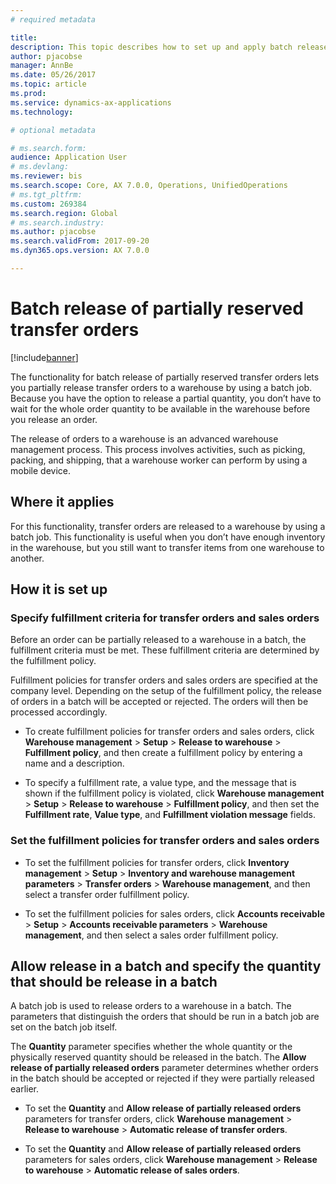 ```yaml
---
# required metadata

title: 
description: This topic describes how to set up and apply batch release of partially reserved transfer orders from a mobile device.
author: pjacobse
manager: AnnBe
ms.date: 05/26/2017
ms.topic: article
ms.prod: 
ms.service: dynamics-ax-applications
ms.technology: 

# optional metadata

# ms.search.form:  
audience: Application User
# ms.devlang: 
ms.reviewer: bis
ms.search.scope: Core, AX 7.0.0, Operations, UnifiedOperations
# ms.tgt_pltfrm: 
ms.custom: 269384
ms.search.region: Global
# ms.search.industry: 
ms.author: pjacobse
ms.search.validFrom: 2017-09-20
ms.dyn365.ops.version: AX 7.0.0

---
```


# Batch release of partially reserved transfer orders

[!include[banner](../includes/banner.md)]

The functionality for batch release of partially reserved transfer orders lets
you partially release transfer orders to a warehouse by using a batch job.
Because you have the option to release a partial quantity, you don’t have to
wait for the whole order quantity to be available in the warehouse before you
release an order.

The release of orders to a warehouse is an advanced warehouse management
process. This process involves activities, such as picking, packing, and
shipping, that a warehouse worker can perform by using a mobile device.

## Where it applies

For this functionality, transfer orders are released to a warehouse by using a
batch job. This functionality is useful when you don’t have enough inventory in
the warehouse, but you still want to transfer items from one warehouse to
another.

## How it is set up

### Specify fulfillment criteria for transfer orders and sales orders

Before an order can be partially released to a warehouse in a batch, the
fulfillment criteria must be met. These fulfillment criteria are determined by
the fulfillment policy.

Fulfillment policies for transfer orders and sales orders are specified at the
company level. Depending on the setup of the fulfillment policy, the release of
orders in a batch will be accepted or rejected. The orders will then be
processed accordingly.

-   To create fulfillment policies for transfer orders and sales orders, click
    **Warehouse management** \> **Setup** \> **Release to warehouse** \>
    **Fulfillment policy**, and then create a fulfillment policy by entering a
    name and a description.

-   To specify a fulfillment rate, a value type, and the message that is shown
    if the fulfillment policy is violated, click **Warehouse management** \>
    **Setup** \> **Release to warehouse** \> **Fulfillment policy**, and then
    set the **Fulfillment rate**, **Value type**, and **Fulfillment violation
    message** fields.

### Set the fulfillment policies for transfer orders and sales orders

-   To set the fulfillment policies for transfer orders, click **Inventory
    management** \> **Setup** \> **Inventory and warehouse management
    parameters** \> **Transfer orders** \> **Warehouse management**, and then
    select a transfer order fulfillment policy.

-   To set the fulfillment policies for sales orders, click **Accounts
    receivable** \> **Setup** \> **Accounts receivable parameters** \>
    **Warehouse management**, and then select a sales order fulfillment policy.

## Allow release in a batch and specify the quantity that should be release in a batch

A batch job is used to release orders to a warehouse in a batch. The parameters
that distinguish the orders that should be run in a batch job are set on the
batch job itself.

The **Quantity** parameter specifies whether the whole quantity or the
physically reserved quantity should be released in the batch. The **Allow
release of partially released orders** parameter determines whether orders in
the batch should be accepted or rejected if they were partially released
earlier.

-   To set the **Quantity** and **Allow release of partially released orders**
    parameters for transfer orders, click **Warehouse management** \> **Release
    to warehouse** \> **Automatic release of transfer orders**.

-   To set the **Quantity** and **Allow release of partially released orders**
    parameters for sales orders, click **Warehouse management** \> **Release to
    warehouse** \> **Automatic release of sales orders**.
